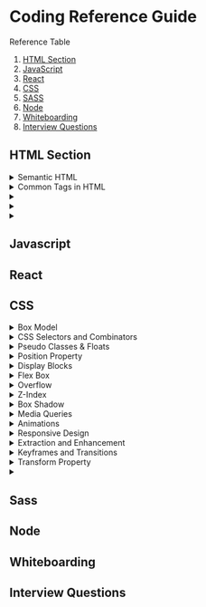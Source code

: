 # Coding Reference Guide


Reference Table
1. [HTML Section](#HTML-Section)
2. [JavaScript](#Javascript)
3. [React](#React)
4. [CSS](#CSS)
5. [SASS](#Sass)
6. [Node](#Node)
7. [Whiteboarding](#Whiteboarding)
8. [Interview Questions](#Interview-Questions)

## HTML Section

<details>
<summary>Semantic HTML</summary>
</details>

<details>
<summary>Common Tags in HTML</summary>
</details>

<details>
<summary></summary>
</details>

<details>
<summary></summary>
</details>

<details>
<summary></summary>
</details>

## Javascript

## React

## CSS

<details>
<summary>Box Model</summary>
</details>

<details>
<summary>CSS Selectors and Combinators</summary>
  <li> What are the differences between the caret ( > ), comma ( , ), space (   ), and addition ( + ) combinators in CSS?
  <ul>
  <li>Combinators allow us to dig into things without explicitly declaring a classname.</li>
  <li>Caret - Child Selector</li>
  <li>Comma - Aply the same styles to multiple selectors</li>
  <li>Space - All Descendants</li>
  <li>Addition - Sibling Combinator. Adjacent sibling, apply these styles (.parent + .aunt {})</li>
  </ul>

  </li>

</details>

<details>
<summary>Pseudo Classes & Floats</summary>
</details>

<details>
<summary>Position Property</summary>
</details>

<details>
<summary>Display Blocks</summary>
</details>

<details>
<summary>Flex Box</summary>
</details>

<details>
<summary>Overflow</summary>
</details>

<details>
<summary>Z-Index</summary>
</details>

<details>
<summary>Box Shadow</summary>
</details>

<details>
<summary>Media Queries</summary>
<li> What are media queries in CSS?
  <ul>
    <li>Mechanic in CSS that allows you to change screen styles/resolution depending on orientation or screen size. Watches for conditions, and if met, it applies certain styles. </li>
    <li>Used to check resolution change/orientation change/device.</li>
    <li>CSS watches the changes. </li>
    <li>max-width or min-width</li>
    https://www.w3schools.com/css/css3_mediaqueries.asp
    https://www.w3schools.com/cssref/css3_pr_mediaquery.asp

  </ul>
</li>

```js 
@media only screen and (min-width: 480px){}
```

</details>

<details>
<summary>Animations</summary>
</details>

<details>
<summary>Responsive Design</summary>
</details>

<details>
<summary>Extraction and Enhancement</summary>
</details>

<details>
<summary>Keyframes and Transitions</summary>
</details>

<details>
<summary>Transform Property</summary>
<li> What is the transform property, and how does it work?
  <ul>
    <li>The transform CSS property lets you rotate, scale, skew or translate an element.</li>
    <li>Position moves the element within the flow of the document.</li>
    <li>https://www.w3schools.com/cssref/css3_pr_transform.asp</li>
    <li>Transform - Is only visually moved. Happens after render. Not related to the flow in the document.</li>
    <li>Translate - Moves it on one of the three axes.
    https://developer.mozilla.org/en-US/docs/Web/CSS/transform
    </li>
    <li>Scale - Scale transformation, used by defining the x/y or z (for 3d elemeents).</li>
  </ul>
</li>
</details>

<details>
<summary></summary>
</details>

## Sass

## Node

## Whiteboarding

## Interview Questions
